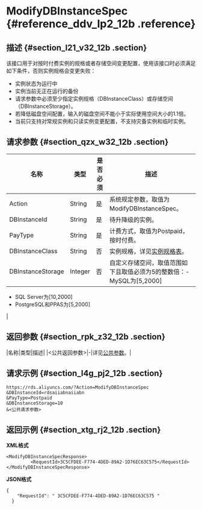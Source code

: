 # ModifyDBInstanceSpec {#reference_ddv_lp2_12b .reference}

## 描述 {#section_l21_v32_12b .section}

该接口用于对按时付费实例的规格或者存储空间变更配置，使用该接口时必须满足如下条件，否则实例规格会变更失败：

-   实例状态为运行中
-   实例当前无正在运行的备份
-   请求参数中必须至少指定实例规格（DBInstanceClass）或存储空间（DBInstanceStorage）。
-   若降低磁盘空间配置，输入的磁盘空间不能小于实际使用空间大小的1.1倍。
-   当前只支持对常规实例和只读实例变更配置，不支持灾备实例和临时实例。

## 请求参数 {#section_qzx_w32_12b .section}

|名称|类型|是否必须|描述|
|--|--|----|--|
|Action|String|是|系统规定参数，取值为ModifyDBInstanceSpec。|
|DBInstanceId|String|是|待升降级的实例。|
|PayType|String|是|计费方式，取值为Postpaid，按时付费。|
|DBInstanceClass|String|否|实例规格，详见[实例规格表](../cn.zh-CN/产品简介/实例规格/实例规格表.md#)。|
|DBInstanceStorage|Integer|否|自定义存储空间，取值范围如下且取值必须为5的整数倍：-   MySQL为\[5,2000\]
-   SQL Server为\[10,2000\]
-   PostgreSQL和PPAS为\[5,2000\]

|

## 返回参数 {#section_rpk_z32_12b .section}

|名称|类型|描述|
|<公共返回参数\>|-|详见[公共参数](cn.zh-CN/API参考/使用API/公共参数.md#)。|

## 请求示例 {#section_l4g_pj2_12b .section}

```
https://rds.aliyuncs.com/?Action=ModifyDBInstanceSpec
&DBInstanceId=rdsaiiabnaiiabn
&PayType=Postpaid
&DBInstanceStorage=10
&<公共请求参数>
```

## 返回示例 {#section_xtg_rj2_12b .section}

**XML格式**

```
<ModifyDBInstanceSpecResponse>
         <RequestId>3C5CFDEE-F774-4DED-89A2-1D76EC63C575</RequestId>
</ModifyDBInstanceSpecResponse>
```

**JSON格式**

```
{
    "RequestId": " 3C5CFDEE-F774-4DED-89A2-1D76EC63C575 "
  }
```

